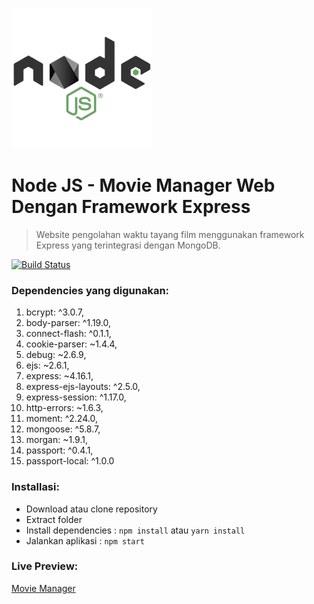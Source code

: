 ![files/nodeJS.png](files/nodeJS.png)

# Node JS - Movie Manager Web Dengan Framework Express

> Website pengolahan waktu tayang film menggunakan framework Express yang terintegrasi dengan MongoDB.

[![Build Status](http://img.shields.io/travis/badges/badgerbadgerbadger.svg?style=flat-square)](https://travis-ci.org/badges/badgerbadgerbadger)

### Dependencies yang digunakan:

1. bcrypt: ^3.0.7,
2. body-parser: ^1.19.0,
3. connect-flash: ^0.1.1,
4. cookie-parser: ~1.4.4,
5. debug: ~2.6.9,
6. ejs: ~2.6.1,
7. express: ~4.16.1,
8. express-ejs-layouts: ^2.5.0,
9. express-session: ^1.17.0,
10. http-errors: ~1.6.3,
11. moment: ^2.24.0,
12. mongoose: ^5.8.7,
13. morgan: ~1.9.1,
14. passport: ^0.4.1,
15. passport-local: ^1.0.0

### Installasi:

- Download atau clone repository
- Extract folder
- Install dependencies : `npm install` atau `yarn install`
- Jalankan aplikasi : `npm start`

### Live Preview:

[Movie Manager](https://andikaandriana-moviemanager.herokuapp.com/)